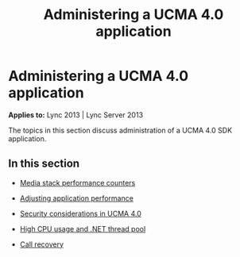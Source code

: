 ﻿---
title: Administering a UCMA 4.0 application
TOCTitle: Administering a UCMA 4.0 application
ms:assetid: 7f341709-38a6-424d-bae6-262c97c196e0
ms:mtpsurl: https://msdn.microsoft.com/en-us/library/Dn466103(v=office.15)
ms:contentKeyID: 57103334
ms.date: 07/25/2014
mtps_version: v=office.15
---

# Administering a UCMA 4.0 application


**Applies to:** Lync 2013 | Lync Server 2013

The topics in this section discuss administration of a UCMA 4.0 SDK application.

## In this section

  - [Media stack performance counters](media-stack-performance-counters.md)

  - [Adjusting application performance](adjusting-application-performance.md)

  - [Security considerations in UCMA 4.0](security-considerations-in-ucma-4-0.md)

  - [High CPU usage and .NET thread pool](high-cpu-usage-and-net-thread-pool.md)

  - [Call recovery](call-recovery.md)

